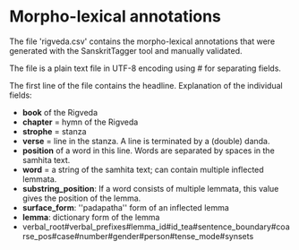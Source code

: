 # Morpho-lexical annotations

The file 'rigveda.csv' contains the morpho-lexical annotations that were generated with the SanskritTagger tool and manually validated.

The file is a plain text file in UTF-8 encoding using # for separating fields.

The first line of the file contains the headline. Explanation of the individual fields:
* **book** of the Rigveda
* **chapter** = hymn of the Rigveda
* **strophe** = stanza
* **verse** = line in the stanza. A line is terminated by a (double) danda.
* **position** of a word in this line. Words are separated by spaces in the samhita text.
* **word** = a string of the samhita text; can contain multiple inflected lemmata.
* **substring_position**: If a word consists of multiple lemmata, this value gives the position of the lemma.
* **surface_form**: ''padapatha'' form of an inflected lemma
* **lemma**: dictionary form of the lemma
* verbal_root#verbal_prefixes#lemma_id#id_tea#sentence_boundary#coarse_pos#case#number#gender#person#tense_mode#synsets